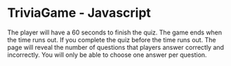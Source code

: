# TriviaGame - Javascript

The player will have a 60 seconds to finish the quiz. The game ends when the time runs out. If you complete the quiz before the time runs out. The page will reveal the number of questions that players answer correctly and incorrectly. You will only be able to choose one answer per question.
